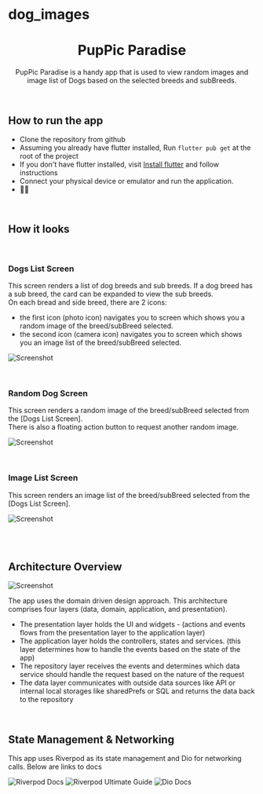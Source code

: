 # dog_images

<h1 align="center">
 PupPic Paradise 
</h1>

<p align="center">
    PupPic Paradise is a handy app that is used to view random images and image list of Dogs based on the selected breeds and subBreeds.
</p>

<br/>

## How to run the app

- Clone the repository from github
- Assuming you already have flutter installed, Run `flutter pub get` at the root of the project
- If you don't have flutter installed, visit <a href="https://docs.flutter.dev/get-started/install" target="_blank">Install flutter</a> and follow instructions
- Connect your physical device or emulator and run the application.
- 🎊🥳


<br/>

## How it looks

<br/>

### Dogs List Screen

This screen renders a list of dog breeds and sub breeds. If a dog breed has a sub breed, the card can be expanded to view the sub breeds.   
On each bread and side breed, there are 2 icons:
- the first icon (photo icon) navigates you to screen which shows you a random image of the breed/subBreed selected.
- the second icon (camera icon) navigates you to screen which shows you an image list of the breed/subBreed selected.

![Screenshot](assets/screenshots/dog_list_screen.png)

<br/>

### Random Dog Screen

This screen renders a random image of the breed/subBreed selected from the [Dogs List Screen].   
There is also a floating action button to request another random image.

![Screenshot](assets/screenshots/random_dog_screen.png)


<br/>

### Image List Screen

This screen renders an image list of the breed/subBreed selected from the [Dogs List Screen].  


![Screenshot](assets/screenshots/image_list_screen.png)

<br>
<br>

## Architecture Overview

![Screenshot](assets/screenshots/flutter-app-architecture.webp)

The app uses the domain driven design approach. This architecture comprises four layers (data, domain, application, and presentation).

- The presentation layer holds the UI and widgets - (actions and events flows from the presentation layer to the application layer) 
- The application layer holds the controllers, states and services.  (this layer determines how to handle the events based on the state of the app)
- The repository layer receives the events and determines which data service should handle the request based on the nature of the request
- The data layer communicates with outside data sources like API or internal local storages like sharedPrefs or SQL and returns the data back to the repository

<br>

## State Management & Networking 

This app uses Riverpod as its state management and Dio for networking calls.
Below are links to docs

![Riverpod Docs](https://riverpod.dev/docs/introduction/getting_started)
![Riverpod Ultimate Guide](https://codewithandrea.com/articles/flutter-state-management-riverpod/)
![Dio Docs](https://pub.dev/documentation/dio/latest/)